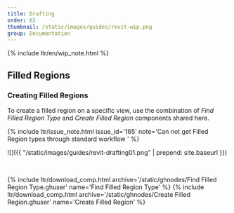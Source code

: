 ```yaml
---
title: Drafting
order: 62
thumbnail: /static/images/guides/revit-wip.png
group: Documentation
---
```


{% include ltr/en/wip_note.html %}

## Filled Regions

### Creating Filled Regions

To create a filled region on a specific view, use the combination of *Find Filled Region Type* and *Create Filled Region* components shared here.

{% include ltr/issue_note.html issue_id='165' note='Can not get Filled Region types through standard workflow ' %}

![]({{ "/static/images/guides/revit-drafting01.png" | prepend: site.baseurl }})

&nbsp;

{% include ltr/download_comp.html archive='/static/ghnodes/Find Filled Region Type.ghuser' name='Find Filled Region Type' %}
{% include ltr/download_comp.html archive='/static/ghnodes/Create Filled Region.ghuser' name='Create Filled Region' %}
